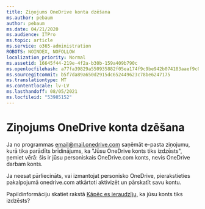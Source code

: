 ```yaml
---
title: Ziņojums OneDrive konta dzēšana
ms.author: pebaum
author: pebaum
ms.date: 04/21/2020
ms.audience: ITPro
ms.topic: article
ms.service: o365-administration
ROBOTS: NOINDEX, NOFOLLOW
localization_priority: Normal
ms.assetid: 16645f44-219e-4f2a-b30b-159a409b790c
ms.openlocfilehash: a77fa39829a550935882f05ea174f9c9be942b074183aaef9c0e464c94cfb4ba
ms.sourcegitcommit: b5f7da89a650d2915dc652449623c78be6247175
ms.translationtype: MT
ms.contentlocale: lv-LV
ms.lasthandoff: 08/05/2021
ms.locfileid: "53985152"
---
```

# <a name="onedrive-account-will-be-deleted-message"></a>Ziņojums OneDrive konta dzēšana

Ja no programmas email@mail.onedrive.com saņēmāt e-pasta ziņojumu, kurā tika parādīts brīdinājums, ka "Jūsu OneDrive konts tiks izdzēsts", ņemiet vērā: šis ir jūsu personiskais OneDrive.com konts, nevis OneDrive darbam konts. 
  
Ja neesat pārliecināts, vai izmantojat personisko OneDrive, pierakstieties pakalpojumā onedrive.com atkārtoti aktivizēt un pārskatīt savu kontu.
  
Papildinformāciju skatiet rakstā [Kāpēc es ieraudzīju,](https://go.microsoft.com/fwlink/?linkid=2036151&amp;clcid=0x409) ka jūsu konts tiks izdzēsts?
  

